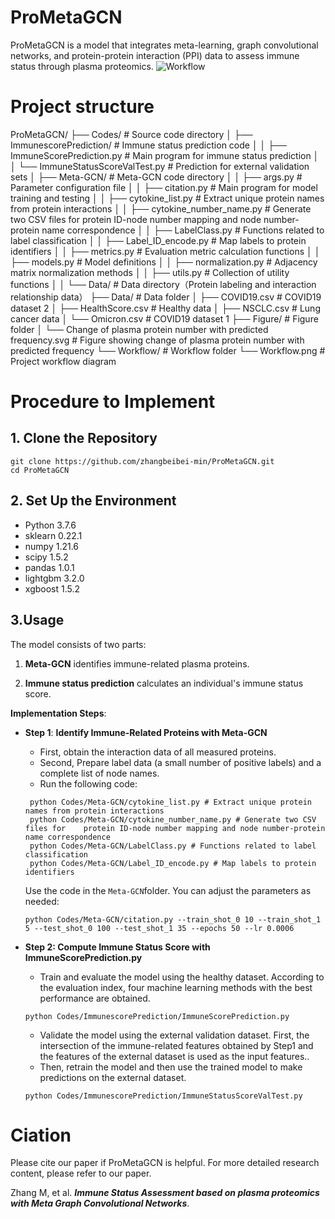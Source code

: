 # ProMetaGCN

ProMetaGCN is a model that integrates meta-learning, graph convolutional networks, and protein-protein interaction (PPI) data to assess immune status through plasma proteomics.
![Workflow ](https://github.com/zhangbeibei-min/ProMetaGCN/tree/main/Workflow)
 
# Project structure

ProMetaGCN/
├── Codes/                      # Source code directory
│   ├── ImmunescorePrediction/  # Immune status prediction code
│   │   ├── ImmuneScorePrediction.py  # Main program for immune status prediction
│   │   └── ImmuneStatusScoreValTest.py  # Prediction for external validation sets
│   ├── Meta-GCN/               # Meta-GCN code directory
│    │    ├── args.py             # Parameter configuration file
│    │    ├── citation.py         # Main program for model training and testing
│    │    ├── cytokine_list.py    # Extract unique protein names from protein interactions
│     │   ├── cytokine_number_name.py  # Generate two CSV files for protein ID-node number mapping and node number-protein name correspondence
│      │  ├── LabelClass.py       # Functions related to label classification
│       │ ├── Label_ID_encode.py  # Map labels to protein identifiers
│      │  ├── metrics.py          # Evaluation metric calculation functions
│     │   ├── models.py           # Model definitions
│    │    ├── normalization.py    # Adjacency matrix normalization methods
│     │ ├── utils.py            # Collection of utility functions
│     │   └── Data/               # Data directory（Protein labeling and interaction relationship data）
├── Data/                       # Data folder
│   ├── COVID19.csv            # COVID19 dataset 2
│   ├── HealthScore.csv         # Healthy data
│   ├── NSCLC.csv  # Lung cancer data
│   └── Omicron.csv           # COVID19 dataset 1
├── Figure/                     # Figure folder
│   └── Change of plasma protein number with predicted frequency.svg  # Figure showing change of plasma protein number with predicted frequency
└── Workflow/                   # Workflow folder
    └── Workflow.png           # Project workflow diagram
#  **Procedure to Implement**
## **1. Clone the Repository**
```
git clone https://github.com/zhangbeibei-min/ProMetaGCN.git
cd ProMetaGCN
```
## **2. Set Up the Environment**
- Python 3.7.6
- sklearn 0.22.1
- numpy 1.21.6
- scipy 1.5.2
- pandas 1.0.1
- lightgbm 3.2.0
- xgboost 1.5.2
## 3.Usage

The model consists of two parts:

1.  **Meta-GCN** identifies immune-related plasma proteins.
    
2.  **Immune status prediction** calculates an individual's immune status score.

**Implementation Steps**:

- **Step 1**: **Identify Immune-Related Proteins with Meta-GCN**

  -   First, obtain the interaction data of all measured proteins.
  -   Second, Prepare label data (a small number of positive labels) and a complete list of node names.
  -   Run the following code:
  ```
   python Codes/Meta-GCN/cytokine_list.py # Extract unique protein names from protein interactions
   python Codes/Meta-GCN/cytokine_number_name.py # Generate two CSV files for    protein ID-node number mapping and node number-protein name correspondence
   python Codes/Meta-GCN/LabelClass.py # Functions related to label classification
   python Codes/Meta-GCN/Label_ID_encode.py # Map labels to protein identifiers
     ```
  Use the code in the `Meta-GCN`folder. You can adjust the parameters as needed:
  ```
  python Codes/Meta-GCN/citation.py --train_shot_0 10 --train_shot_1 5 --test_shot_0 100 --test_shot_1 35 --epochs 50 --lr 0.0006
  ```
- **Step 2:  Compute Immune Status Score with ImmuneScorePrediction.py**
  -   Train and evaluate the model using the healthy dataset. According to the evaluation index, four machine learning methods with the best performance are obtained.
  ```
  python Codes/ImmunescorePrediction/ImmuneScorePrediction.py
  ```
  -   Validate the model using the external validation dataset. First, the intersection of the immune-related features obtained by Step1 and the features of the external dataset is used as the input features.. 
  - Then, retrain the model and then use the trained model to make predictions on the external dataset.
  ```
  python Codes/ImmunescorePrediction/ImmuneStatusScoreValTest.py
  ```
 
# Ciation
Please cite our paper if ProMetaGCN is helpful. For more detailed research content, please refer to our paper.

Zhang M, et al. ***Immune Status Assessment based on plasma proteomics with Meta Graph Convolutional Networks***.
